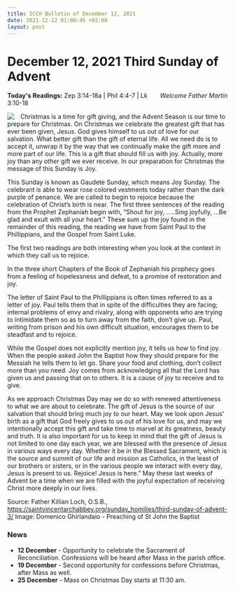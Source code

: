 ```yaml
---
title: ICCH Bulletin of December 12, 2021
date: 2021-12-12 01:00:45 +02:00
layout: post
---
```


# December 12, 2021 Third Sunday of Advent
<span style="float: right"><em>Welcome Father Martin</em></span>
**Today's Readings:** Zep 3:14-18a | Phil 4:4-7 | Lk 3:10-18


<img style="float: left; margin-right: 1em;" src="https://upload.wikimedia.org/wikipedia/commons/thumb/5/53/Domenico_Ghirlandaio_-_Preaching_of_St_John_the_Baptist_-_WGA8864.jpg/640px-Domenico_Ghirlandaio_-_Preaching_of_St_John_the_Baptist_-_WGA8864.jpg">

Christmas is a time for gift giving, and the Advent Season is our time to prepare for Christmas.  On Christmas we celebrate the greatest gift that has ever been given, Jesus.  God gives himself to us out of love for our salvation.  What better gift than the gift of eternal life.  All we need do is to accept it, unwrap it by the way that we continually make the gift more and more part of our life.  This is a gift that should fill us with joy.  Actually, more joy than any other gift we ever receive.  In our preparation for Christmas the message of this Sunday is Joy.

This Sunday is known as Gaudete Sunday, which means Joy Sunday.  The celebrant is able to wear rose colored vestments today rather than the dark purple of penance.  We are called to begin to rejoice because the celebration of Christ’s birth is near. The first three sentences of the reading from the Prophet Zephaniah begin with, “Shout for joy, …..Sing joyfully, …Be glad and exult with all your heart.” These sum up the joy found in the remainder of this reading, the reading we have from Saint Paul to the Phillippians, and the Gospel from Saint Luke.

The first two readings are both interesting when you look at the context in which they call us to rejoice.

In the three short Chapters of the Book of  Zephaniah his prophecy goes from a feeling of hopelessness and defeat, to a promise of restoration and joy.

The letter of Saint Paul to the Phillippians is often times referred to as a letter of joy.  Paul tells them that in spite of the difficulties they are facing; internal problems of envy and rivalry, along with opponents who are trying to intimidate them so as to turn away from the faith, don’t give up.  Paul, writing from prison and his own difficult situation, encourages them to be steadfast and to rejoice.

While the Gospel does not explicitly mention joy, it tells us how to find joy.  When the people asked John the Baptist how they should prepare for the Messiah he tells them to let go. Share your food and clothing, don’t collect more than you need. Joy comes from acknowledging all that the Lord has given us and passing that on to others. It is a cause of joy to receive and to give.

As we approach Christmas Day may we do so with renewed attentiveness to what we are about to celebrate.  The gift of Jesus is the source of our salvation that should bring much joy to our heart.  May we look upon Jesus’ birth as a gift that God freely gives to us out of his love for us, and may we intentionally accept this gift and take time to marvel at its greatness, beauty and truth. It is also important for us to keep in mind that the gift of Jesus is not limited to one day each year, we are blessed with the presence of Jesus in various ways every day. Whether it be in the Blessed Sacrament, which is the source and summit of our life and mission as Catholics, in the least of our brothers or sisters, or in the various people we interact with every day, Jesus is present to us. Rejoice! Jesus is here.”  May these last weeks of Advent be a time when we are filled with the joyful expectation of receiving Christ more deeply in our lives.

Source: Father Killian Loch, O.S.B., https://saintvincentarchabbey.org/sunday_homilies/third-sunday-of-advent-3/
Image: Domenico Ghirlandaio - Preaching of St John the Baptist

### News 

* **12 December** - Opportunity to celebrate the Sacrament of Reconciliation. Confessions will be heard after Mass in the parish office.
* **19 December** - Second opportunity for confessions before Christmas, after Mass as well.
* **25 December** - Mass on Christmas Day starts at 11:30 am.
